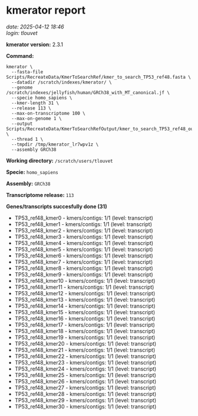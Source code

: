 # kmerator report
*date: 2025-04-12 18:46*  
*login: tlouvet*

**kmerator version:** 2.3.1

**Command:**

```
kmerator \
  --fasta-file Scripts/RecreateData/KmerToSearchRef/kmer_to_search_TP53_ref48.fasta \
  --datadir /scratch/indexes/kmerator/ \
  --genome /scratch/indexes/jellyfish/human/GRCh38_with_MT_canonical.jf \
  --specie homo_sapiens \
  --kmer-length 31 \
  --release 113 \
  --max-on-transcriptome 100 \
  --max-on-genome 1 \
  --output Scripts/RecreateData/KmerToSearchRefOutput/kmer_to_search_TP53_ref48_output \
  --thread 1 \
  --tmpdir /tmp/kmerator_lr7wpv1z \
  --assembly GRCh38
```

**Working directory:** `/scratch/users/tlouvet`

**Specie:** `homo_sapiens`

**Assembly:** `GRCh38`

**Transcriptome release:** `113`

**Genes/transcripts succesfully done (31)**

- TP53_ref48_kmer0 - kmers/contigs: 1/1 (level: transcript)
- TP53_ref48_kmer1 - kmers/contigs: 1/1 (level: transcript)
- TP53_ref48_kmer2 - kmers/contigs: 1/1 (level: transcript)
- TP53_ref48_kmer3 - kmers/contigs: 1/1 (level: transcript)
- TP53_ref48_kmer4 - kmers/contigs: 1/1 (level: transcript)
- TP53_ref48_kmer5 - kmers/contigs: 1/1 (level: transcript)
- TP53_ref48_kmer6 - kmers/contigs: 1/1 (level: transcript)
- TP53_ref48_kmer7 - kmers/contigs: 1/1 (level: transcript)
- TP53_ref48_kmer8 - kmers/contigs: 1/1 (level: transcript)
- TP53_ref48_kmer9 - kmers/contigs: 1/1 (level: transcript)
- TP53_ref48_kmer10 - kmers/contigs: 1/1 (level: transcript)
- TP53_ref48_kmer11 - kmers/contigs: 1/1 (level: transcript)
- TP53_ref48_kmer12 - kmers/contigs: 1/1 (level: transcript)
- TP53_ref48_kmer13 - kmers/contigs: 1/1 (level: transcript)
- TP53_ref48_kmer14 - kmers/contigs: 1/1 (level: transcript)
- TP53_ref48_kmer15 - kmers/contigs: 1/1 (level: transcript)
- TP53_ref48_kmer16 - kmers/contigs: 1/1 (level: transcript)
- TP53_ref48_kmer17 - kmers/contigs: 1/1 (level: transcript)
- TP53_ref48_kmer18 - kmers/contigs: 1/1 (level: transcript)
- TP53_ref48_kmer19 - kmers/contigs: 1/1 (level: transcript)
- TP53_ref48_kmer20 - kmers/contigs: 1/1 (level: transcript)
- TP53_ref48_kmer21 - kmers/contigs: 1/1 (level: transcript)
- TP53_ref48_kmer22 - kmers/contigs: 1/1 (level: transcript)
- TP53_ref48_kmer23 - kmers/contigs: 1/1 (level: transcript)
- TP53_ref48_kmer24 - kmers/contigs: 1/1 (level: transcript)
- TP53_ref48_kmer25 - kmers/contigs: 1/1 (level: transcript)
- TP53_ref48_kmer26 - kmers/contigs: 1/1 (level: transcript)
- TP53_ref48_kmer27 - kmers/contigs: 1/1 (level: transcript)
- TP53_ref48_kmer28 - kmers/contigs: 1/1 (level: transcript)
- TP53_ref48_kmer29 - kmers/contigs: 1/1 (level: transcript)
- TP53_ref48_kmer30 - kmers/contigs: 1/1 (level: transcript)
